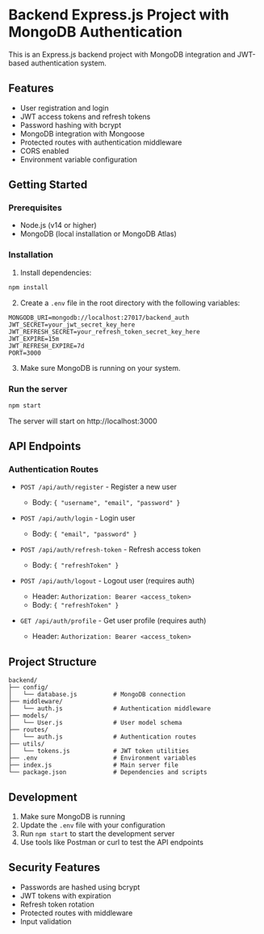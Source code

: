 # Backend Express.js Project with MongoDB Authentication

This is an Express.js backend project with MongoDB integration and JWT-based authentication system.

## Features

- User registration and login
- JWT access tokens and refresh tokens
- Password hashing with bcrypt
- MongoDB integration with Mongoose
- Protected routes with authentication middleware
- CORS enabled
- Environment variable configuration

## Getting Started

### Prerequisites

- Node.js (v14 or higher)
- MongoDB (local installation or MongoDB Atlas)

### Installation

1. Install dependencies:
```bash
npm install
```

2. Create a `.env` file in the root directory with the following variables:
```
MONGODB_URI=mongodb://localhost:27017/backend_auth
JWT_SECRET=your_jwt_secret_key_here
JWT_REFRESH_SECRET=your_refresh_token_secret_key_here
JWT_EXPIRE=15m
JWT_REFRESH_EXPIRE=7d
PORT=3000
```

3. Make sure MongoDB is running on your system.

### Run the server

```bash
npm start
```

The server will start on http://localhost:3000

## API Endpoints

### Authentication Routes

- `POST /api/auth/register` - Register a new user
  - Body: `{ "username", "email", "password" }`
  
- `POST /api/auth/login` - Login user
  - Body: `{ "email", "password" }`
  
- `POST /api/auth/refresh-token` - Refresh access token
  - Body: `{ "refreshToken" }`
  
- `POST /api/auth/logout` - Logout user (requires auth)
  - Header: `Authorization: Bearer <access_token>`
  - Body: `{ "refreshToken" }`
  
- `GET /api/auth/profile` - Get user profile (requires auth)
  - Header: `Authorization: Bearer <access_token>`

## Project Structure

```
backend/
├── config/
│   └── database.js          # MongoDB connection
├── middleware/
│   └── auth.js              # Authentication middleware
├── models/
│   └── User.js              # User model schema
├── routes/
│   └── auth.js              # Authentication routes
├── utils/
│   └── tokens.js            # JWT token utilities
├── .env                     # Environment variables
├── index.js                 # Main server file
└── package.json             # Dependencies and scripts
```

## Development

1. Make sure MongoDB is running
2. Update the `.env` file with your configuration
3. Run `npm start` to start the development server
4. Use tools like Postman or curl to test the API endpoints

## Security Features

- Passwords are hashed using bcrypt
- JWT tokens with expiration
- Refresh token rotation
- Protected routes with middleware
- Input validation
